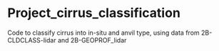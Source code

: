 # Project_cirrus_classification
Code to classify cirrus into in-situ and anvil type, using data from 2B-CLDCLASS-lidar and 2B-GEOPROF_lidar
